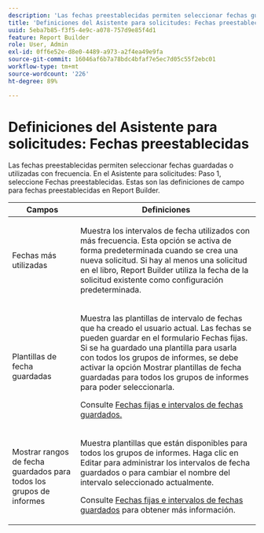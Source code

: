 ```yaml
---
description: 'Las fechas preestablecidas permiten seleccionar fechas guardadas o utilizadas con frecuencia. En el Asistente para solicitudes: Paso 1, seleccione Fechas preestablecidas. Estas son las definiciones de campo para fechas preestablecidas en Report Builder.'
title: 'Definiciones del Asistente para solicitudes: Fechas preestablecidas'
uuid: 5eba7b85-f3f5-4e9c-a078-757d9e85f4d1
feature: Report Builder
role: User, Admin
exl-id: 0ff6e52e-d8e0-4489-a973-a2f4ea49e9fa
source-git-commit: 16046af6b7a78bdc4bfaf7e5ec7d05c55f2ebc01
workflow-type: tm+mt
source-wordcount: '226'
ht-degree: 89%

---
```


# Definiciones del Asistente para solicitudes: Fechas preestablecidas

Las fechas preestablecidas permiten seleccionar fechas guardadas o utilizadas con frecuencia. En el Asistente para solicitudes: Paso 1, seleccione Fechas preestablecidas. Estas son las definiciones de campo para fechas preestablecidas en Report Builder.

<table id="table_620F3BD3FD1B4C85A0319107EC03D54F"> 
 <thead> 
  <tr> 
   <th colname="col1" class="entry"> Campos </th> 
   <th colname="col2" class="entry"> Definiciones </th> 
  </tr> 
 </thead>
 <tbody> 
  <tr> 
   <td colname="col1"> <p>Fechas más utilizadas </p> </td> 
   <td colname="col2"> <p>Muestra los intervalos de fecha utilizados con más frecuencia. Esta opción se activa de forma predeterminada cuando se crea una nueva solicitud. Si hay al menos una solicitud en el libro, Report Builder utiliza la fecha de la solicitud existente como configuración predeterminada. </p> </td> 
  </tr> 
  <tr> 
   <td colname="col1"> <p> Plantillas de fecha guardadas </p> </td> 
   <td colname="col2"> <p>Muestra las plantillas de intervalo de fechas que ha creado el usuario actual. Las fechas se pueden guardar en el formulario <span class="wintitle">Fechas fijas</span>. Si se ha guardado una plantilla para usarla con todos los grupos de informes, se debe activar la opción <span class="wintitle">Mostrar plantillas de fecha guardadas para todos los grupos de informes</span> para poder seleccionarla. </p> <p>Consulte <a href="/help/analyze/legacy-report-builder/data-requests/configuring-report-dates/t-fixed-dates-and-saved-date-ranges.md"   > Fechas fijas e intervalos de fechas guardados. </a> </p> </td> 
  </tr> 
  <tr> 
   <td colname="col1"> <p>Mostrar rangos de fecha guardados para todos los grupos de informes </p> </td> 
   <td colname="col2"> <p> Muestra plantillas que están disponibles para todos los grupos de informes. Haga clic en <span class="wintitle">Editar</span> para administrar los intervalos de fecha guardados o para cambiar el nombre del intervalo seleccionado actualmente. </p> <p>Consulte <a href="/help/analyze/legacy-report-builder/data-requests/configuring-report-dates/t-fixed-dates-and-saved-date-ranges.md"   > Fechas fijas e intervalos de fechas guardados</a> para obtener más información. </p> </td> 
  </tr> 
 </tbody> 
</table>
